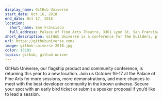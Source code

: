 ```yaml
---
display_name: GitHub Universe
start_date: Oct 16, 2018
end_date: Oct 17, 2018
location:
  short_name: San Francisco
  full_address: Palace of Fine Arts Theatre, 3301 Lyon St, San Francisco, CA 94123
short_description: GitHub Universe is a conference for the builders, planners, and leaders defining the future of software.
url: https://githubuniverse.com/
image: github-universe-2018.jpg
color: 13191
topics: github, github-univer
---
```

GitHub Universe, our flagship product and community conference, is returning this year to a new location. Join us October 16-17 at the Palace of Fine Arts for more sessions, more demonstrations, and more chances to meet with the best developer community in the known universe. Secure your spot with an early bird ticket or submit a speaker proposal if you’d like to lead a session.
